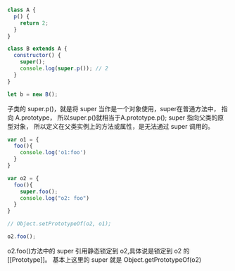 
```js

class A {
  p() {
    return 2;
  }
}

class B extends A {
  constructor() {
    super();
    console.log(super.p()); // 2
  }
}

let b = new B();

```
  子类的 super.p()，就是将 super 当作是一个对象使用，super在普通方法中， 指向 A.prototype， 所以super.p()就相当于A.prototype.p(); 
  super 指向父类的原型对象， 所以定义在父类实例上的方法或属性，是无法通过 super 调用的。
```js
var o1 = {
  foo(){
    console.log('o1:foo')
  }
}

var o2 = {
  foo(){
    super.foo();
    console.log("o2: foo")
  }
}

// Object.setPrototypeOf(o2, o1);

o2.foo();

```
 o2.foo()方法中的 super 引用静态锁定到 o2,具体说是锁定到 o2 的[[Prototype]]。 基本上这里的 super 就是 Object.getPrototypeOf(o2) 
 






















































